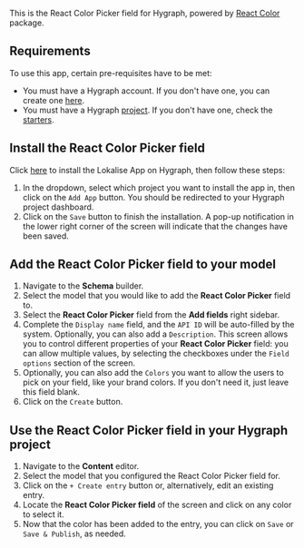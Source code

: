 This is the React Color Picker field for Hygraph, powered by [React Color](https://github.com/casesandberg/react-color) package.

## Requirements

To use this app, certain pre-requisites have to be met:

- You must have a Hygraph account. If you don't have one, you can create one [here](https://app.hygraph.com/signup).
- You must have a Hygraph [project](https://hygraph.com/docs/guides/getting-started/create-a-project). If you don't have one, check the [starters](https://hygraph.com/marketplace#starters).

## Install the React Color Picker field

Click [here](https://app.hygraph.com/apps/react-color) to install the Lokalise App on Hygraph, then follow these steps:

1. In the dropdown, select which project you want to install the app in, then click on the `Add App` button. You should be redirected to your Hygraph project dashboard.
2. Click on the `Save` button to finish the installation. A pop-up notification in the lower right corner of the screen will indicate that the changes have been saved.

## Add the React Color Picker field to your model

1. Navigate to the **Schema** builder.
2. Select the model that you would like to add the **React Color Picker** field to.
3. Select the **React Color Picker** field from the **Add fields** right sidebar.
4. Complete the `Display name` field, and the `API ID` will be auto-filled by the system. Optionally, you can also add a `Description`. This screen allows you to control different properties of your **React Color Picker** field: you can allow multiple values, by selecting the checkboxes under the `Field options` section of the screen.
5. Optionally, you can also add the `Colors` you want to allow the users to pick on your field, like your brand colors. If you don't need it, just leave this field blank.
6. Click on the `Create` button.

## Use the React Color Picker field in your Hygraph project

1. Navigate to the **Content** editor.
2. Select the model that you configured the React Color Picker field for.
3. Click on the `+ Create entry` button or, alternatively, edit an existing entry.
4. Locate the **React Color Picker field** of the screen and click on any color to select it.
5. Now that the color has been added to the entry, you can click on `Save` or `Save & Publish`, as needed.


